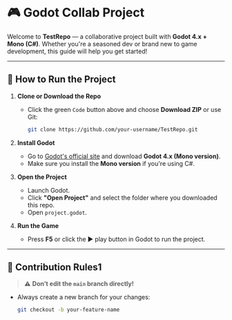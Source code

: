 # 🎮 Godot Collab Project

Welcome to **TestRepo** — a collaborative project built with **Godot 4.x + Mono (C#)**. Whether you're a seasoned dev or brand new to game development, this guide will help you get started!

---

## 🚀 How to Run the Project

1. **Clone or Download the Repo**
   - Click the green `Code` button above and choose **Download ZIP** or use Git:
     ```bash
     git clone https://github.com/your-username/TestRepo.git
     ```

2. **Install Godot**
   - Go to [Godot's official site](https://godotengine.org/download) and download **Godot 4.x (Mono version)**.
   - Make sure you install the **Mono version** if you're using C#.

3. **Open the Project**
   - Launch Godot.
   - Click **"Open Project"** and select the folder where you downloaded this repo.
   - Open `project.godot`.

4. **Run the Game**
   - Press **F5** or click the ▶️ play button in Godot to run the project.

---

## 🧠 Contribution Rules1

> ⚠️ **Don’t edit the `main` branch directly!**

- Always create a new branch for your changes:
  ```bash
  git checkout -b your-feature-name
